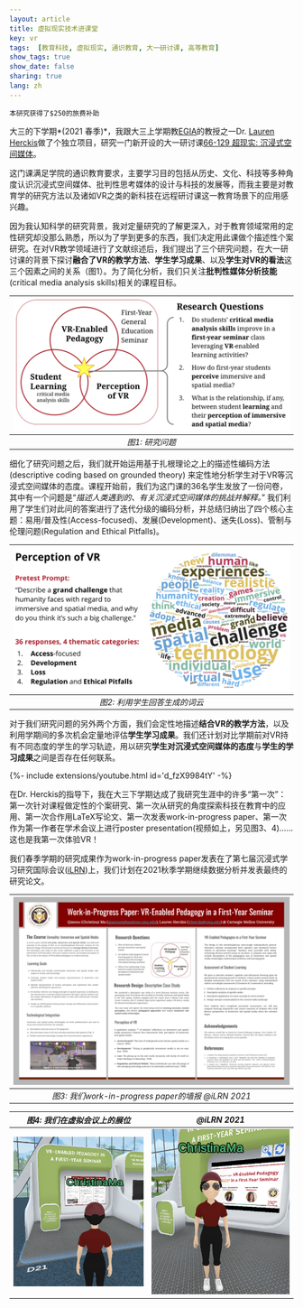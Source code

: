 ```yaml
---
layout: article
title: 虚拟现实技术进课堂
key: vr
tags:  [教育科技, 虚拟现实, 通识教育, 大一研讨课, 高等教育]
show_tags: true
show_date: false
sharing: true
lang: zh
---
```


`本研究获得了$250的旅费补助`

大三的下学期*(2021 春季)*，我跟大三上学期教[EGIA]的教授之一Dr. [Lauren Herckis]做了个独立项目，研究一门新开设的大一研讨课[66-129 超现实: 沉浸式空间媒体][unreality]。
 
<!--more-->

这门课满足学院的通识教育要求，主要学习目的包括从历史、文化、科技等多种角度认识沉浸式空间媒体、批判性思考媒体的设计与科技的发展等，而我主要是对教育学的研究方法以及诸如VR之类的新科技在远程研讨课这一教育场景下的应用感兴趣。

因为我认知科学的研究背景，我对定量研究的了解更深入，对于教育领域常用的定性研究却没那么熟悉，所以为了学到更多的东西，我们决定用此课做个描述性个案研究。在对VR教学领域进行了文献综述后，我们提出了三个研究问题，在大一研讨课的背景下探讨**融合了VR的教学方法**、**学生学习成果**、以及**学生对VR的看法**这三个因素之间的关系（图1）。为了简化分析，我们只关注**批判性媒体分析技能**(critical media analysis skills)相关的课程目标。

|![](/assets/images/vr-questions.png)|
|:--:| 
| *图1: 研究问题* |

细化了研究问题之后，我们就开始运用基于扎根理论之上的描述性编码方法 (descriptive coding based on grounded theory) 来定性地分析学生对于VR等沉浸式空间媒体的态度。课程开始前，我们为这门课的36名学生发放了一份问卷，其中有一个问题是“*描述人类遇到的、有关沉浸式空间媒体的挑战并解释。*” 我们利用了学生们对此问的答案进行了迭代分级的编码分析，并总结归纳出了四个核心主题：易用/普及性(Access-focused)、发展(Development)、迷失(Loss)、管制与伦理问题(Regulation and Ethical Pitfalls)。

|![](/assets/images/vr-perception.png)|
|:--:| 
| *图2: 利用学生回答生成的词云* |

对于我们研究问题的另外两个方面，我们会定性地描述**结合VR的教学方法**，以及利用学期间的多次机会定量地评估**学生学习成果**。我们还计划对比学期前对VR持有不同态度的学生的学习轨迹，用以研究**学生对沉浸式空间媒体的态度**与**学生的学习成果**之间是否存在任何联系。

<div>{%- include extensions/youtube.html id='d_fzX9984tY' -%}</div>

在Dr. Herckis的指导下，我在大三下学期达成了我研究生涯中的许多“第一次”：第一次针对课程做定性的个案研究、第一次从研究的角度探索科技在教育中的应用、第一次合作用LaTeX写论文、第一次发表work-in-progress paper、第一次作为第一作者在学术会议上进行poster presentation(视频如上，另见图3、4)……这也是我第一次体验VR！

我们春季学期的研究成果作为work-in-progress paper发表在了第七届沉浸式学习研究国际会议([iLRN])上，我们计划在2021秋季学期继续数据分析并发表最终的研究论文。

|![](/assets/images/vr-poster.png)|
|:--:| 
| *图3: 我们work-in-progress paper的墙报 @iLRN 2021* |

| *图4: 我们在虚拟会议上的展位* | *@iLRN 2021* |
| -- | -- |
|![](/assets/images/vr-booth1.png)|![](/assets/images/vr-booth2.png)|

[Lauren Herckis]: http://www.laurenherckis.com/
[EGIA]: /zh_portfolio/2-egia.html
[unreality]: https://www.cmu.edu/dietrich/students/undergraduate/programs/grand-challenge/seminars/unreality.html
[iLRN]: https://immersivelrn.org/